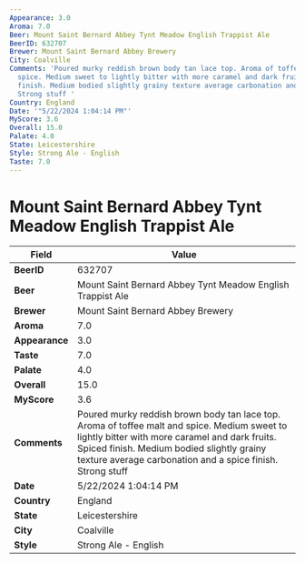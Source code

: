```yaml
---
Appearance: 3.0
Aroma: 7.0
Beer: Mount Saint Bernard Abbey Tynt Meadow English Trappist Ale
BeerID: 632707
Brewer: Mount Saint Bernard Abbey Brewery
City: Coalville
Comments: 'Poured murky reddish brown body tan lace top. Aroma of toffee malt and
  spice. Medium sweet to lightly bitter with more caramel and dark fruits. Spiced
  finish. Medium bodied slightly grainy texture average carbonation and a spice finish.
  Strong stuff '
Country: England
Date: '"5/22/2024 1:04:14 PM"'
MyScore: 3.6
Overall: 15.0
Palate: 4.0
State: Leicestershire
Style: Strong Ale - English
Taste: 7.0
---
```


# Mount Saint Bernard Abbey Tynt Meadow English Trappist Ale

| Field         | Value |
|---------------|-------|
| **BeerID** | 632707 |
| **Beer** | Mount Saint Bernard Abbey Tynt Meadow English Trappist Ale |
| **Brewer** | Mount Saint Bernard Abbey Brewery |
| **Aroma** | 7.0 |
| **Appearance** | 3.0 |
| **Taste** | 7.0 |
| **Palate** | 4.0 |
| **Overall** | 15.0 |
| **MyScore** | 3.6 |
| **Comments** | Poured murky reddish brown body tan lace top. Aroma of toffee malt and spice. Medium sweet to lightly bitter with more caramel and dark fruits. Spiced finish. Medium bodied slightly grainy texture average carbonation and a spice finish. Strong stuff  |
| **Date** | 5/22/2024 1:04:14 PM |
| **Country** | England |
| **State** | Leicestershire |
| **City** | Coalville |
| **Style** | Strong Ale - English |
